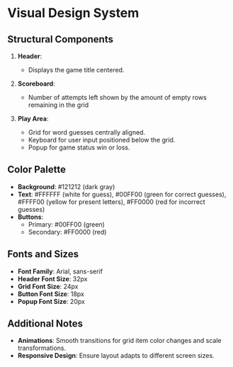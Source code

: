 # Visual Design System

## Structural Components
1. **Header**: 
   - Displays the game title centered.

2. **Scoreboard**:
   - Number of attempts left shown by the amount of empty rows remaining in the grid

4. **Play Area**:
   - Grid for word guesses centrally aligned.
   - Keyboard for user input positioned below the grid.
   - Popup for game status win or loss.

## Color Palette
- **Background**: #121212 (dark gray)
- **Text**: #FFFFFF (white for guess), #00FF00 (green for correct guesses), #FFFF00 (yellow for present letters), #FF0000 (red for incorrect guesses)
- **Buttons**: 
  - Primary: #00FF00 (green)
  - Secondary: #FF0000 (red)

## Fonts and Sizes
- **Font Family**: Arial, sans-serif
- **Header Font Size**: 32px
- **Grid Font Size**: 24px
- **Button Font Size**: 18px
- **Popup Font Size**: 20px

## Additional Notes
- **Animations**: Smooth transitions for grid item color changes and scale transformations.
- **Responsive Design**: Ensure layout adapts to different screen sizes.
